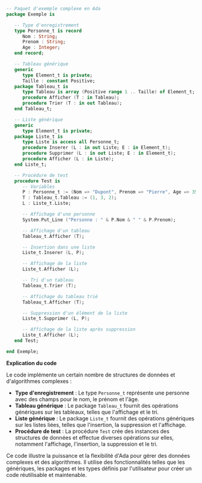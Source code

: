 ```ada
-- Paquet d'exemple complexe en Ada
package Exemple is

   -- Type d'enregistrement
   type Personne_t is record
      Nom : String;
      Prenom : String;
      Age : Integer;
   end record;

   -- Tableau générique
   generic
      type Element_t is private;
      Taille : constant Positive;
   package Tableau_t is
      type Tableau is array (Positive range 1 .. Taille) of Element_t;
      procedure Afficher (T : in Tableau);
      procedure Trier (T : in out Tableau);
   end Tableau_t;

   -- Liste générique
   generic
      type Element_t is private;
   package Liste_t is
      type Liste is access all Personne_t;
      procedure Inserer (L : in out Liste; E : in Element_t);
      procedure Supprimer (L : in out Liste; E : in Element_t);
      procedure Afficher (L : in Liste);
   end Liste_t;

   -- Procédure de test
   procedure Test is
      -- Variables
      P : Personne_t := (Nom => "Dupont", Prenom => "Pierre", Age => 35);
      T : Tableau_t.Tableau := (1, 3, 2);
      L : Liste_t.Liste;

      -- Affichage d'une personne
      System.Put_Line ("Personne : " & P.Nom & " " & P.Prenom);

      -- Affichage d'un tableau
      Tableau_t.Afficher (T);

      -- Insertion dans une liste
      Liste_t.Inserer (L, P);

      -- Affichage de la liste
      Liste_t.Afficher (L);

      -- Tri d'un tableau
      Tableau_t.Trier (T);

      -- Affichage du tableau trié
      Tableau_t.Afficher (T);

      -- Suppression d'un élément de la liste
      Liste_t.Supprimer (L, P);

      -- Affichage de la liste après suppression
      Liste_t.Afficher (L);
   end Test;

end Exemple;
```

**Explication du code**

Le code implémente un certain nombre de structures de données et d'algorithmes complexes :

* **Type d'enregistrement** : Le type `Personne_t` représente une personne avec des champs pour le nom, le prénom et l'âge.
* **Tableau générique** : Le package `Tableau_t` fournit des opérations génériques sur les tableaux, telles que l'affichage et le tri.
* **Liste générique** : Le package `Liste_t` fournit des opérations génériques sur les listes liées, telles que l'insertion, la suppression et l'affichage.
* **Procédure de test** : La procédure `Test` crée des instances des structures de données et effectue diverses opérations sur elles, notamment l'affichage, l'insertion, la suppression et le tri.

Ce code illustre la puissance et la flexibilité d'Ada pour gérer des données complexes et des algorithmes. Il utilise des fonctionnalités telles que les génériques, les packages et les types définis par l'utilisateur pour créer un code réutilisable et maintenable.